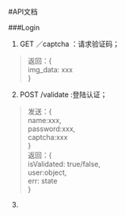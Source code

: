 #API文档

###Login
1. GET ／captcha ：请求验证码；   
>返回：{  
>img_data: xxx  
>}

2. POST /validate :登陆认证；
>发送：{  
>name:xxx,  
>password:xxx,  
>captcha:xxx  
>}  
>返回：{  
>isValidated: true/false,   
>user:object,   
>err: state  
>}

3. 